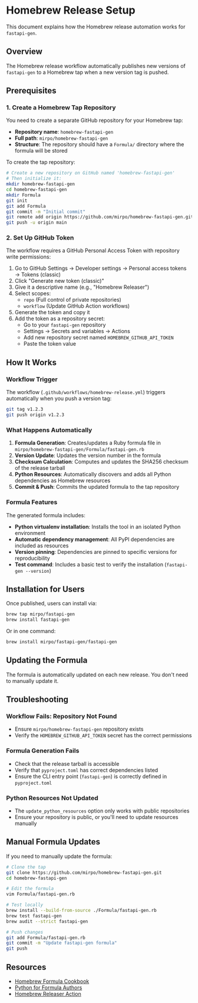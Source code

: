 # Homebrew Release Setup

This document explains how the Homebrew release automation works for `fastapi-gen`.

## Overview

The Homebrew release workflow automatically publishes new versions of `fastapi-gen` to a Homebrew tap when a new version tag is pushed.

## Prerequisites

### 1. Create a Homebrew Tap Repository

You need to create a separate GitHub repository for your Homebrew tap:

- **Repository name**: `homebrew-fastapi-gen`
- **Full path**: `mirpo/homebrew-fastapi-gen`
- **Structure**: The repository should have a `Formula/` directory where the formula will be stored

To create the tap repository:

```bash
# Create a new repository on GitHub named 'homebrew-fastapi-gen'
# Then initialize it:
mkdir homebrew-fastapi-gen
cd homebrew-fastapi-gen
mkdir Formula
git init
git add Formula
git commit -m "Initial commit"
git remote add origin https://github.com/mirpo/homebrew-fastapi-gen.git
git push -u origin main
```

### 2. Set Up GitHub Token

The workflow requires a GitHub Personal Access Token with repository write permissions:

1. Go to GitHub Settings → Developer settings → Personal access tokens → Tokens (classic)
2. Click "Generate new token (classic)"
3. Give it a descriptive name (e.g., "Homebrew Releaser")
4. Select scopes:
   - `repo` (Full control of private repositories)
   - `workflow` (Update GitHub Action workflows)
5. Generate the token and copy it
6. Add the token as a repository secret:
   - Go to your `fastapi-gen` repository
   - Settings → Secrets and variables → Actions
   - Add new repository secret named `HOMEBREW_GITHUB_API_TOKEN`
   - Paste the token value

## How It Works

### Workflow Trigger

The workflow (`.github/workflows/homebrew-release.yml`) triggers automatically when you push a version tag:

```bash
git tag v1.2.3
git push origin v1.2.3
```

### What Happens Automatically

1. **Formula Generation**: Creates/updates a Ruby formula file in `mirpo/homebrew-fastapi-gen/Formula/fastapi-gen.rb`
2. **Version Update**: Updates the version number in the formula
3. **Checksum Calculation**: Computes and updates the SHA256 checksum of the release tarball
4. **Python Resources**: Automatically discovers and adds all Python dependencies as Homebrew resources
5. **Commit & Push**: Commits the updated formula to the tap repository

### Formula Features

The generated formula includes:

- **Python virtualenv installation**: Installs the tool in an isolated Python environment
- **Automatic dependency management**: All PyPI dependencies are included as resources
- **Version pinning**: Dependencies are pinned to specific versions for reproducibility
- **Test command**: Includes a basic test to verify the installation (`fastapi-gen --version`)

## Installation for Users

Once published, users can install via:

```bash
brew tap mirpo/fastapi-gen
brew install fastapi-gen
```

Or in one command:

```bash
brew install mirpo/fastapi-gen/fastapi-gen
```

## Updating the Formula

The formula is automatically updated on each new release. You don't need to manually update it.

## Troubleshooting

### Workflow Fails: Repository Not Found

- Ensure `mirpo/homebrew-fastapi-gen` repository exists
- Verify the `HOMEBREW_GITHUB_API_TOKEN` secret has the correct permissions

### Formula Generation Fails

- Check that the release tarball is accessible
- Verify that `pyproject.toml` has correct dependencies listed
- Ensure the CLI entry point (`fastapi-gen`) is correctly defined in `pyproject.toml`

### Python Resources Not Updated

- The `update_python_resources` option only works with public repositories
- Ensure your repository is public, or you'll need to update resources manually

## Manual Formula Updates

If you need to manually update the formula:

```bash
# Clone the tap
git clone https://github.com/mirpo/homebrew-fastapi-gen.git
cd homebrew-fastapi-gen

# Edit the formula
vim Formula/fastapi-gen.rb

# Test locally
brew install --build-from-source ./Formula/fastapi-gen.rb
brew test fastapi-gen
brew audit --strict fastapi-gen

# Push changes
git add Formula/fastapi-gen.rb
git commit -m "Update fastapi-gen formula"
git push
```

## Resources

- [Homebrew Formula Cookbook](https://docs.brew.sh/Formula-Cookbook)
- [Python for Formula Authors](https://docs.brew.sh/Python-for-Formula-Authors)
- [Homebrew Releaser Action](https://github.com/Justintime50/homebrew-releaser)
